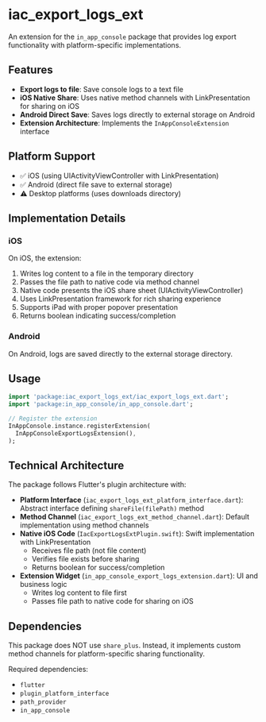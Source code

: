 # iac_export_logs_ext

An extension for the `in_app_console` package that provides log export functionality with platform-specific implementations.

## Features

- **Export logs to file**: Save console logs to a text file
- **iOS Native Share**: Uses native method channels with LinkPresentation for sharing on iOS
- **Android Direct Save**: Saves logs directly to external storage on Android
- **Extension Architecture**: Implements the `InAppConsoleExtension` interface

## Platform Support

- ✅ iOS (using UIActivityViewController with LinkPresentation)
- ✅ Android (direct file save to external storage)
- ⚠️ Desktop platforms (uses downloads directory)

## Implementation Details

### iOS
On iOS, the extension:
1. Writes log content to a file in the temporary directory
2. Passes the file path to native code via method channel
3. Native code presents the iOS share sheet (UIActivityViewController)
4. Uses LinkPresentation framework for rich sharing experience
5. Supports iPad with proper popover presentation
6. Returns boolean indicating success/completion

### Android
On Android, logs are saved directly to the external storage directory.

## Usage

```dart
import 'package:iac_export_logs_ext/iac_export_logs_ext.dart';
import 'package:in_app_console/in_app_console.dart';

// Register the extension
InAppConsole.instance.registerExtension(
  InAppConsoleExportLogsExtension(),
);
```

## Technical Architecture

The package follows Flutter's plugin architecture with:
- **Platform Interface** (`iac_export_logs_ext_platform_interface.dart`): Abstract interface defining `shareFile(filePath)` method
- **Method Channel** (`iac_export_logs_ext_method_channel.dart`): Default implementation using method channels
- **Native iOS Code** (`IacExportLogsExtPlugin.swift`): Swift implementation with LinkPresentation
  - Receives file path (not file content)
  - Verifies file exists before sharing
  - Returns boolean for success/completion
- **Extension Widget** (`in_app_console_export_logs_extension.dart`): UI and business logic
  - Writes log content to file first
  - Passes file path to native code for sharing on iOS

## Dependencies

This package does NOT use `share_plus`. Instead, it implements custom method channels for platform-specific sharing functionality.

Required dependencies:
- `flutter`
- `plugin_platform_interface`
- `path_provider`
- `in_app_console`

